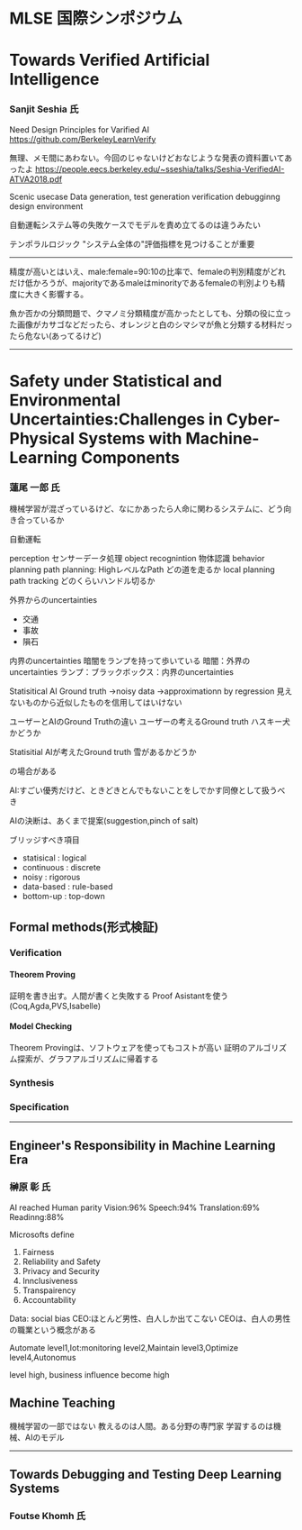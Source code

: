 # MLSE 国際シンポジウム
# Towards Verified Artificial Intelligence
### Sanjit Seshia 氏
Need Design Principles for Varified AI
https://github.com/BerkeleyLearnVerify


無理、メモ間にあわない。今回のじゃないけどおなじような発表の資料置いてあったよ
https://people.eecs.berkeley.edu/~sseshia/talks/Seshia-VerifiedAI-ATVA2018.pdf

Scenic usecase Data generation, test generation verification debugginng design environment

自動運転システム等の失敗ケースでモデルを責め立てるのは違うみたい

テンポラルロジック
"システム全体の"評価指標を見つけることが重要

---

精度が高いとはいえ、male:female=90:10の比率で、femaleの判別精度がどれだけ低かろうが、majorityであるmaleはminorityであるfemaleの判別よりも精度に大きく影響する。

魚か否かの分類問題で、クマノミ分類精度が高かったとしても、分類の役に立った画像がカサゴなどだったら、オレンジと白のシマシマが魚と分類する材料だったら危ない(あってるけど)

---

# Safety under Statistical and Environmental Uncertainties:Challenges in Cyber-Physical Systems with Machine-Learning Components
### 蓮尾 一郎 氏

機械学習が混ざっているけど、なにかあったら人命に関わるシステムに、どう向き合っているか

自動運転

perception
センサーデータ処理
object recognintion
物体認識
behavior planning path planning: HighレベルなPath
どの道を走るか
local planning path tracking
どのくらいハンドル切るか

外界からのuncertainties
* 交通
* 事故
* 隕石

内界のuncertainties
暗闇をランプを持って歩いている
暗闇：外界のuncertainties
ランプ：ブラックボックス：内界のuncertainties

Statisitical AI
Ground truth 
->noisy data
->approximationn by regression
見えないものから近似したものを信用してはいけない

ユーザーとAIのGround Truthの違い
ユーザーの考えるGround truth
ハスキー犬かどうか

Statisitial AIが考えたGround truth
雪があるかどうか

の場合がある

AI:すごい優秀だけど、ときどきとんでもないことをしでかす同僚として扱うべき

AIの決断は、あくまで提案(suggestion,pinch of salt)

ブリッジすべき項目
* statisical : logical
* continuous : discrete
* noisy : rigorous
* data-based : rule-based
* bottom-up : top-down

## Formal methods(形式検証)
### Verification
#### Theorem Proving
証明を書き出す。人間が書くと失敗する
Proof Asistantを使う(Coq,Agda,PVS,Isabelle)
#### Model Checking
Theorem Provingは、ソフトウェアを使ってもコストが高い
証明のアルゴリズム探索が、グラフアルゴリズムに帰着する
### Synthesis
### Specification

---

## Engineer's Responsibility in Machine Learning Era
### 榊原 彰 氏

AI reached Human parity
Vision:96%
Speech:94%
Translation:69%
Readinng:88%

Microsofts define
1. Fairness
2. Reliability and Safety
3. Privacy and Security
4. Innclusiveness
5. Transpairency
6. Accountability

Data: social bias
CEO:ほとんど男性、白人しか出てこない
CEOは、白人の男性の職業という概念がある

Automate
level1,Iot:monitoring
level2,Maintain
level3,Optimize
level4,Autonomus

level high, business influence become high

## Machine Teaching
機械学習の一部ではない
教えるのは人間。ある分野の専門家
学習するのは機械、AIのモデル

---

## Towards Debugging and Testing Deep Learning Systems
### Foutse Khomh 氏

